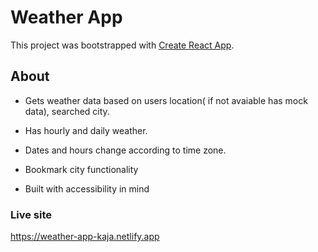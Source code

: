 # Weather App

This project was bootstrapped with [Create React App](https://github.com/facebook/create-react-app).

## About

- Gets weather data based on users location( if not avaiable has mock data), searched city.

- Has hourly and daily weather.

- Dates and hours change according to time zone.

- Bookmark city functionality

- Built with accessibility in mind

### Live site

https://weather-app-kaja.netlify.app
